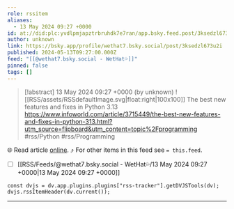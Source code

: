```yaml
---
role: rssitem
aliases:
  - 13 May 2024 09:27 +0000
id: at://did:plc:yvdlpmjapztrbruhdk7e7ran/app.bsky.feed.post/3ksedzl673u2i
author: unknown
link: https://bsky.app/profile/wethat7.bsky.social/post/3ksedzl673u2i
published: 2024-05-13T09:27:00.000Z
feed: "[[@wethat7․bsky․social - WetHat💦]]"
pinned: false
tags: []
---
```


> [!abstract] 13 May 2024 09:27 +0000 (by unknown)
> ![[RSS/assets/RSSdefaultImage.svg|float:right|100x100]] The best new features and fixes in Python 3.13 https://www.infoworld.com/article/3715449/the-best-new-features-and-fixes-in-python-313.html?utm_source=flipboard&utm_content=topic%2Fprogramming #rss/Python #rss/Programming

🌐 Read article [online](https://bsky.app/profile/wethat7.bsky.social/post/3ksedzl673u2i). ⤴ For other items in this feed see `= this.feed`.

- [ ] [[RSS/Feeds/@wethat7․bsky․social - WetHat💦/13 May 2024 09꞉27 +0000|13 May 2024 09꞉27 +0000]]

~~~dataviewjs
const dvjs = dv.app.plugins.plugins["rss-tracker"].getDVJSTools(dv);
dvjs.rssItemHeader(dv.current());
~~~

- - -